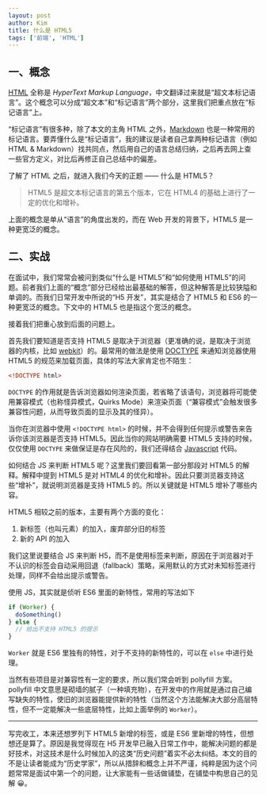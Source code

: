 ```yaml
---
layout: post
author: Kim
title: 什么是 HTML5
tags: ['前端', 'HTML']
---
```


## 一、概念

[HTML](https://developer.mozilla.org/zh-CN/docs/Glossary/HTML) 全称是 _HyperText Markup Language_，中文翻译过来就是“超文本标记语言”。这个概念可以分成“超文本”和“标记语言”两个部分，这里我们把重点放在“标记语言”上。

“标记语言”有很多种，除了本文的主角 HTML 之外，[Markdown](https://www.markdownguide.org/) 也是一种常用的标记语言。要弄懂什么是“标记语言”，我的建议是读者自己拿两种标记语言（例如 HTML & Markdown）找共同点，然后用自己的语言总结归纳，之后再去网上查一些官方定义，对比后再修正自己总结中的偏差。

了解了 HTML 之后，就进入我们今天的正题 —— 什么是 HTML5？

> HTML5 是超文本标记语言的第五个版本，它在 HTML4 的基础上进行了一定的优化和增补。

上面的概念是单从“语言”的角度出发的，而在 Web 开发的背景下，HTML5 是一种更宽泛的概念。

## 二、实战

在面试中，我们常常会被问到类似“什么是 HTML5”和“如何使用 HTML5”的问题。前者我们上面的“概念”部分已经给出最基础的解答，但这种解答是比较狭隘和单调的。而我们日常开发中所说的“H5 开发”，其实是结合了 HTML5 和 ES6 的一种更宽泛的概念。下文中的 HTML5 也是指这个宽泛的概念。

接着我们把重心放到后面的问题上。

首先我们要知道是否支持 HTML5 是取决于浏览器（更准确的说，是取决于浏览器的内核，比如 [webkit](https://en.wikipedia.org/wiki/Webkit)）的。最常用的做法是使用 [DOCTYPE](https://html.spec.whatwg.org/multipage/syntax.html#the-doctype) 来通知浏览器使用 HTML5 的规范来加载页面，具体的写法大家肯定也不陌生：

```html
<!DOCTYPE html>
```

`DOCTYPE` 的作用就是告诉浏览器如何渲染页面，若省略了该语句，浏览器将可能使用兼容模式（也称怪异模式，Quirks Mode）来渲染页面（“兼容模式”会触发很多兼容性问题，从而导致页面的显示及其的怪异）。

当你在浏览器中使用 `<!DOCTYPE html>` 的时候，并不会得到任何提示或警告来告诉你该浏览器是否支持 HTML5。因此当你的网站明确需要 HTML5 支持的时候，仅仅使用 `DOCTYPE` 来做保证是存在风险的，我们还得结合 [Javascript](https://developer.mozilla.org/en-US/docs/Web/javascript) 代码。

如何结合 JS 来判断 HTML5 呢？这里我们要回看第一部分那段对 HTML5 的解释。解释中提到 HTML5 是对 HTML4 的优化和增补。因此只要浏览器支持这些“增补”，就说明浏览器是支持 HTML5 的。所以关键就是 HTML5 增补了哪些内容。

HTML5 相较之前的版本，主要有两个方面的变化：

1. 新标签（也叫元素）的加入，废弃部分旧的标签
2. 新的 API 的加入

我们这里说要结合 JS 来判断 H5，而不是使用标签来判断，原因在于浏览器对于不认识的标签会自动采用回退（fallback）策略，采用默认的方式对未知标签进行处理，同样不会给出提示或警告。

使用 JS，其实就是侦听 ES6 里面的新特性，常用的写法如下

```javascript
if (Worker) {
  doSomething()
} else {
  // 给出不支持 HTML5 的提示
}
```

`Worker` 就是 ES6 里独有的特性，对于不支持的新特性的，可以在 `else` 中进行处理。

当然有些项目是对兼容性有一定的要求，所以我们常会听到 pollyfill 方案。pollyfill 中文意思是砌墙的腻子（一种填充物），在开发中的作用就是通过自己编写缺失的特性，使旧的浏览器能提供新的特性（当然这个方法能解决大部分高层特性，但不一定能解决一些底层特性，比如上面举例的 `Worker`）。

---

写完收工，本来还想罗列下 HTML5 新增的标签，或是 ES6 里新增的特性，但想想还是算了。原因是我觉得现在 H5 开发早已融入日常工作中，能解决问题的都是好技术，对这技术是什么时候加入的这类“历史问题”着实不必太纠结。本文的目的不是让读者能成为“历史学家”，所以从措辞和概念上并不严谨，纯粹是因为这个问题常常是面试中第一个的问题，让大家能有一些话做铺垫，在铺垫中构思自己的见解 😀。
